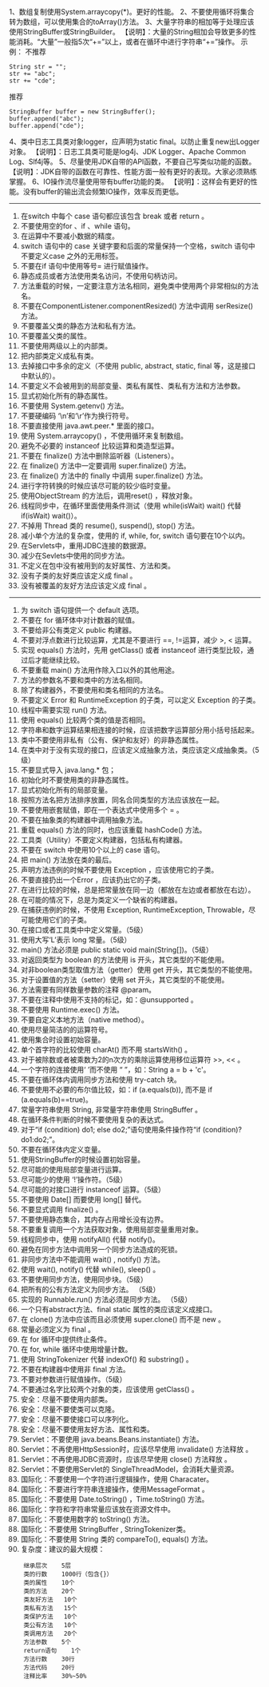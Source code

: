 1、数组复制使用System.arraycopy(*)。更好的性能。
2、不要使用循环将集合转为数组，可以使用集合的toArray()方法。
3、大量字符串的相加等于处理应该使用StringBuffer或StringBuilder。
【说明】：大量的String相加会导致更多的性能消耗。“大量”一般指5次“+=”以上，或者在循环中进行字符串“+=”操作。
示例：
不推荐
```
String str = "";
str += "abc";
str += "cde";
``` 
推荐
```
StringBuffer buffer = new StringBuffer();
buffer.append("abc");
buffer.append("cde");
```
4、类中日志工具类对象logger，应声明为static final。以防止重复new出Logger对象。
【说明】：日志工具类可能是log4j、JDK Logger、Apache Common Log、Slf4j等。
5、尽量使用JDK自带的API函数，不要自己写类似功能的函数。
【说明】：JDK自带的函数在可靠性、性能方面一般有更好的表现。大家必须熟练掌握。
6、IO操作流尽量使用带有buffer功能的类。
【说明】：这样会有更好的性能。没有buffer的输出流会频繁IO操作，效率反而更低。

---

1.	在switch 中每个 case 语句都应该包含 break 或者 return 。
2.	不要使用空的for 、if  、while 语句。
3.	在运算中不要减小数据的精度。
4.	switch 语句中的 case 关键字要和后面的常量保持一个空格，switch 语句中不要定义case 之外的无用标签。
5.	不要在if 语句中使用等号= 进行赋值操作。
6.	静态成员或者方法使用类名访问，不使用句柄访问。
7.	方法重载的时候，一定要注意方法名相同，避免类中使用两个非常相似的方法名。
8.	不要在ComponentListener.componentResized() 方法中调用 serResize() 方法。
9.	不要覆盖父类的静态方法和私有方法。
10.	不要覆盖父类的属性。
11.	不要使用两级以上的内部类。
12.	把内部类定义成私有类。
13.	去掉接口中多余的定义（不使用 public, abstract, static, final 等，这是接口中默认的）。
14.	不要定义不会被用到的局部变量、类私有属性、类私有方法和方法参数。
15.	显式初始化所有的静态属性。
16.	不要使用 System.getenv() 方法。
17.	不要硬编码 ‘\n’和‘\r’作为换行符号。
18.	不要直接使用 java.awt.peer.* 里面的接口。
19.	使用 System.arraycopy() ，不使用循环来复制数组。
20.	避免不必要的 instanceof 比较运算和类造型运算。
21.	不要在 finalize() 方法中删除监听器（Listeners）。
22.	在 finalize() 方法中一定要调用 super.finalize() 方法。
23.	在 finalize() 方法中的 finally 中调用 super.finalize() 方法。
24.	进行字符转换的时候应该尽可能的较少临时变量。
25.	使用ObjectStream 的方法后，调用reset() ，释放对象。
26.	线程同步中，在循环里面使用条件测试（使用 while(isWait) wait() 代替 if(isWait) wait()）。
27.	不掉用 Thread 类的 resume(), suspend(), stop() 方法。
28.	减小单个方法的复杂度，使用的 if, while, for, switch 语句要在10个以内。
29.	在Servlets中，重用JDBC连接的数据源。
30.	减少在Sevlets中使用的同步方法。
31.	不定义在包中没有被用到的友好属性、方法和类。
32.	没有子类的友好类应该定义成 final 。
33.	没有被覆盖的友好方法应该定义成 final 。

---

1.	为 switch 语句提供一个 default 选项。
2.	不要在 for 循环体中对计数器的赋值。
3.	不要给非公有类定义 public 构建器。
4.	不要对浮点数进行比较运算，尤其是不要进行 ==, !=运算，减少 >, < 运算。
5.	实现 equals() 方法时，先用 getClass() 或者 instanceof 进行类型比较，通过后才能继续比较。
6.	不要重载 main() 方法用作除入口以外的其他用途。
7.	方法的参数名不要和类中的方法名相同。
8.	除了构建器外，不要使用和类名相同的方法名。
9.	不要定义 Error 和 RuntimeException 的子类，可以定义 Exception 的子类。
10.	线程中需要实现 run() 方法。
11.	使用 equals() 比较两个类的值是否相同。
12.	字符串和数字运算结果相连接的时候，应该把数字运算部分用小括号括起来。
13.	类中不要使用非私有（公有、保护和友好）的非静态属性。
14.	在类中对于没有实现的接口，应该定义成抽象方法，类应该定义成抽象类。（5级）
15.	不要显式导入 java.lang.* 包；
16.	初始化时不要使用类的非静态属性。
17.	显式初始化所有的局部变量。
18.	按照方法名把方法排序放置，同名合同类型的方法应该放在一起。
19.	不要使用嵌套赋值，即在一个表达式中使用多个 = 。
20.	不要在抽象类的构建器中调用抽象方法。
21.	重载 equals() 方法的同时，也应该重载 hashCode() 方法。
22.	工具类（Utility）不要定义构建器，包括私有构建器。
23.	不要在 switch 中使用10个以上的 case 语句。
24.	把 main() 方法放在类的最后。
25.	声明方法违例的时候不要使用 Exception ，应该使用它的子类。
26.	不要直接扔出一个Error ，应该扔出它的子类。
27.	在进行比较的时候，总是把常量放在同一边（都放在左边或者都放在右边）。
28.	在可能的情况下，总是为类定义一个缺省的构建器。
29.	在捕获违例的时候，不使用 Exception, RuntimeException, Throwable，尽可能使用它们的子类。
30.	在接口或者工具类中中定义常量。（5级）
31.	使用大写‘L’表示 long 常量。（5级）
32.	main() 方法必须是 public static void main(String[])。（5级）
33.	对返回类型为 boolean 的方法使用 is 开头，其它类型的不能使用。
34.	对非boolean类型取值方法（getter）使用 get 开头，其它类型的不能使用。
35.	对于设置值的方法（setter）使用 set 开头，其它类型的不能使用。
36.	方法需要有同样数量参数的注释 @param。
37.	不要在注释中使用不支持的标记，如：@unsupported 。
38.	不要使用 Runtime.exec() 方法。
39.	不要自定义本地方法（native method）。
40.	使用尽量简洁的的运算符号。
41.	使用集合时设置初始容量。
42.	单个首字符的比较使用 charAt() 而不用 startsWith() 。
43.	对于被除数或者被乘数为2的n次方的乘除运算使用移位运算符 >>, << 。
44.	一个字符的连接使用‘ ’而不使用 “ ”，如：String a = b + 'c'。
45.	不要在循环体内调用同步方法和使用 try-catch 块。
46.	不要使用不必要的布尔值比较，如：if (a.equals(b)), 而不是 if (a.equals(b)==true)。
47.	常量字符串使用 String, 非常量字符串使用 StringBuffer 。
48.	在循环条件判断的时候不要使用复杂的表达式。
49.	对于“if (condition) do1; else do2;”语句使用条件操作符“if (condition)?do1:do2;”。
50.	不要在循环体内定义变量。
51.	使用StringBuffer的时候设置初始容量。
52.	尽可能的使用局部变量进行运算。
53.	尽可能少的使用 ‘!’操作符。（5级）
54.	尽可能的对接口进行 instanceof 运算。（5级）
55.	不要使用 Date[] 而要使用 long[] 替代。
56.	不要显式调用 finalize() 。
57.	不要使用静态集合，其内存占用增长没有边界。
58.	不要重复调用一个方法获取对象，使用局部变量重用对象。
59.	线程同步中，使用 notifyAll() 代替 notify()。
60.	避免在同步方法中调用另一个同步方法造成的死锁。
61.	非同步方法中不能调用 wait() , notify() 方法。
62.	使用 wait(), notify() 代替 while(), sleep() 。
63.	不要使用同步方法，使用同步块。（5级）
64.	把所有的公有方法定义为同步方法。 （5级）
65.	实现的 Runnable.run() 方法必须是同步方法。 （5级）
66.	一个只有abstract方法、final static 属性的类应该定义成接口。
67.	在 clone() 方法中应该而且必须使用 super.clone() 而不是 new 。
68.	常量必须定义为 final 。
69.	在 for 循环中提供终止条件。
70.	在 for, while 循环中使用增量计数。
71.	使用 StringTokenizer 代替 indexOf() 和 substring() 。
72.	不要在构建器中使用非 final 方法。
73.	不要对参数进行赋值操作。（5级）
74.	不要通过名字比较两个对象的类，应该使用 getClass() 。
75.	安全：尽量不要使用内部类。
76.	安全：尽量不要使类可以克隆。
77.	安全：尽量不要使接口可以序列化。
78.	安全：尽量不要使用友好方法、属性和类。
79.	Servlet：不要使用 java.beans.Beans.instantiate() 方法。
80.	Servlet：不再使用HttpSession时，应该尽早使用 invalidate() 方法释放 。
81.	Servlet：不再使用JDBC资源时，应该尽早使用 close() 方法释放 。
82.	Servlet：不要使用Servlet的 SingleThreadModel，会消耗大量资源。
83.	国际化：不要使用一个字符进行逻辑操作，使用 Characater。
84.	国际化：不要进行字符串连接操作，使用MessageFormat 。
85.	国际化：不要使用 Date.toString() ，Time.toString() 方法。
86.	国际化：字符和字符串常量应该放在资源文件中。
87.	国际化：不要使用数字的 toString() 方法。
88.	国际化：不要使用 StringBuffer , StringTokenizer类。
89.	国际化：不要使用 String 类的 compareTo(), equals() 方法。
90.	复杂度：建议的最大规模：
```
	继承层次	5层
	类的行数	1000行（包含{}）
	类的属性	10个
	类的方法	20个
	类友好方法	10个
	类私有方法	15个
	类保护方法	10个
	类公有方法	10个
	类调用方法	20个
	方法参数	5个
	return语句	1个
	方法行数	30行
	方法代码	20行
	注释比率	30%~50%
```